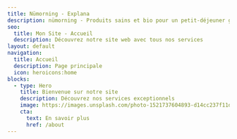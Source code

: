 ```yaml
---
title: Nümorning - Explana
description: nümorning - Produits sains et bio pour un petit-déjeuner gourmand et naturel
seo:
  title: Mon Site - Accueil
  description: Découvrez notre site web avec tous nos services
layout: default
navigation:
  title: Accueil
  description: Page principale
  icon: heroicons:home
blocks:
  - type: Hero
    title: Bienvenue sur notre site
    description: Découvrez nos services exceptionnels
    image: https://images.unsplash.com/photo-1521737604893-d14cc237f11d?ixlib=rb-4.0.3&ixid=MnwxMjA3fDB8MHxwaG90by1wYWdlfHx8fGVufDB8fHx8&auto=format&fit=crop&crop=focalpoint&fp-y=.8&w=2830&h=1500&q=80&blend=111827&sat=-100&exp=15&blend-mode=multipl
    cta:
      text: En savoir plus
      href: /about
---
```

